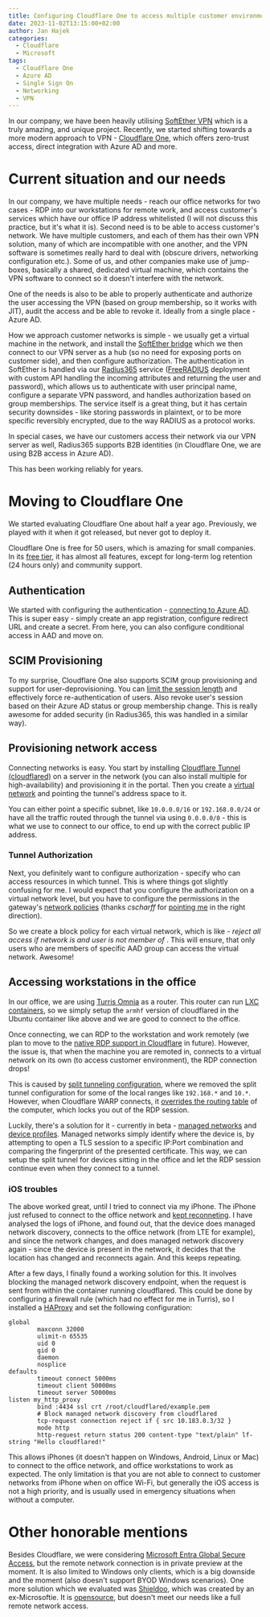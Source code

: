 ```yaml
---
title: Configuring Cloudflare One to access multiple customer environments
date: 2023-11-02T13:15:00+02:00
author: Jan Hajek
categories:
  - Cloudflare
  - Microsoft
tags:
  - Cloudflare One
  - Azure AD
  - Single Sign On
  - Networking
  - VPN
---
```


In our company, we have been heavily utilising [SoftEther VPN](https://www.softether.org/) which is a truly amazing, and unique project. Recently, we started shifting towards a more modern approach to VPN - [Cloudflare One](https://www.softether.org/), which offers zero-trust access, direct integration with Azure AD and more.

<!--more-->

# Current situation and our needs
In our company, we have multiple needs - reach our office networks for two cases - RDP into our workstations for remote work, and access customer's services which have our office IP address whitelisted (I will not discuss this practice, but it's what it is). Second need is to be able to access customer's network. We have multiple customers, and each of them has their own VPN solution, many of which are incompatible with one another, and the VPN software is sometimes really hard to deal with (obscure drivers, networking configuration etc.). Some of us, and other companies make use of jump-boxes, basically a shared, dedicated virtual machine, which contains the VPN software to connect so it doesn't interfere with the network.

One of the needs is also to be able to properly authenticate and authorize the user accessing the VPN (based on group membership, so it works with JIT), audit the access and be able to revoke it. Ideally from a single place - Azure AD.

How we approach customer networks is simple - we usually get a virtual machine in the network, and install the [SoftEther bridge](https://www.softether.org/4-docs/1-manual/5._SoftEther_VPN_Bridge_Manual) which we then connect to our VPN server as a hub (so no need for exposing ports on customer side), and then configure authorization. The authentication in SoftEther is handled via our [Radius365](https://radius365.edulog.in) service ([FreeRADIUS](https://freeradius.org/) deployment with custom API handling the incoming attributes and returning the user and password), which allows us to authenticate with user principal name, configure a separate VPN password, and handles authorization based on group memberships. The service itself is a great thing, but it has certain security downsides - like storing passwords in plaintext, or to be more specific reversibly encrypted, due to the way RADIUS as a protocol works.

In special cases, we have our customers access their network via our VPN server as well, Radius365 supports B2B identities (in Cloudflare One, we are using B2B access in Azure AD).

This has been working reliably for years.

# Moving to Cloudflare One
We started evaluating Cloudflare One about half a year ago. Previously, we played with it when it got released, but never got to deploy it.

Cloudflare One is free for 50 users, which is amazing for small companies. In its [free tier](https://www.cloudflare.com/plans/zero-trust-services/), it has almost all features, except for long-term log retention (24 hours only) and community support.

## Authentication
We started with configuring the authentication - [connecting to Azure AD](https://developers.cloudflare.com/cloudflare-one/identity/idp-integration/azuread). This is super easy - simply create an app registration, configure redirect URL and create a secret. From here, you can also configure conditional access in AAD and move on.

## SCIM Provisioning
To my surprise, Cloudflare One also supports SCIM group provisioning and support for user-deprovisioning. You can [limit the session length](https://developers.cloudflare.com/cloudflare-one/connections/connect-devices/warp/configure-warp/warp-sessions/#configure-session-timeout) and effectively force re-authentication of users. Also revoke user's session based on their Azure AD status or group membership change. This is really awesome for added security (in Radius365, this was handled in a similar way).

## Provisioning network access
Connecting networks is easy. You start by installing [Cloudflare Tunnel (cloudflared)](https://developers.cloudflare.com/cloudflare-one/connections/connect-networks/) on a server in the network (you can also install multiple for high-availability) and provisioning it in the portal. Then you create a [virtual network](https://developers.cloudflare.com/cloudflare-one/connections/connect-networks/private-net/cloudflared/tunnel-virtual-networks/) and pointing the tunnel's address space to it.

You can either point a specific subnet, like `10.0.0.0/16` or `192.168.0.0/24` or have all the traffic routed through the tunnel via using `0.0.0.0/0` - this is what we use to connect to our office, to end up with the correct public IP address.

### Tunnel Authorization
Next, you definitely want to configure authorization - specify who can access resources in which tunnel. This is where things got slightly confusing for me. I would expect that you configure the authorization on a virtual network level, but you have to configure the permissions in the gateway's [network policies](https://developers.cloudflare.com/cloudflare-one/policies/gateway/network-policies/) (thanks _cscharff_ for [pointing me](https://community.cloudflare.com/t/virtual-network-permissions/574755) in the right direction).

So we create a block policy for each virtual network, which is like - _reject all access if network is <our virtual network> and user is not member of <aad group id>_. This will ensure, that only users who are members of specific AAD group can access the virtual network. Awesome!

## Accessing workstations in the office
In our office, we are using [Turris Omnia](https://www.turris.com/en/omnia/overview/) as a router. This router can run [LXC containers](https://wiki.turris.cz/en/howto/lxc), so we simply setup the `armhf` version of cloudflared in the Ubuntu container like above and we are good to connect to the office.

Once connecting, we can RDP to the workstation and work remotely (we plan to move to the [native RDP support in Cloudflare](https://blog.cloudflare.com/cloudflare-access-now-supports-rdp/) in future). However, the issue is, that when the machine you are remoted in, connects to a virtual network on its own (to access customer environment), the RDP connection drops!

This is caused by [split tunneling configuration](https://developers.cloudflare.com/cloudflare-one/connections/connect-devices/warp/configure-warp/route-traffic/split-tunnels/), where we removed the split tunnel configuration for some of the local ranges like `192.168.*` and `10.*`. However, when Cloudflare WARP connects, it [overrides the routing table](https://superuser.com/questions/1704256/vpn-traffic-routing-and-rdp) of the computer, which locks you out of the RDP session.

Luckily, there's a solution for it - currently in beta - [managed networks](https://developers.cloudflare.com/cloudflare-one/connections/connect-devices/warp/configure-warp/managed-networks/) and [device profiles](https://developers.cloudflare.com/cloudflare-one/connections/connect-devices/warp/configure-warp/device-profiles/). Managed networks simply identify where the device is, by attempting to open a TLS session to a specific IP:Port combination and comparing the fingerprint of the presented certificate. This way, we can setup the split tunnel for devices sitting in the office and let the RDP session continue even when they connect to a tunnel.

### iOS troubles
The above worked great, until I tried to connect via my iPhone. The iPhone just refused to connect to the office network and [kept reconneting](https://community.cloudflare.com/t/iphone-keeps-reconnecting-and-is-unable-to-connect/575168). I have analysed the logs of iPhone, and found out, that the device does managed network discovery, connects to the office network (from LTE for example), and since the network changes, and does managed network discovery again - since the device is present in the network, it decides that the location has changed and reconnects again. And this keeps repeating.

After a few days, I finally found a working solution for this. It involves blocking the managed network discovery endpoint, when the request is sent from within the container running cloudflared. This could be done by configuring a firewall rule (which had no effect for me in Turris), so I installed a [HAProxy](https://www.haproxy.org/) and set the following configuration:

```
global
        maxconn 32000
        ulimit-n 65535
        uid 0
        gid 0
        daemon
        nosplice
defaults
        timeout connect 5000ms
        timeout client 50000ms
        timeout server 50000ms
listen my_http_proxy
        bind :4434 ssl crt /root/cloudflared/example.pem
        # Block managed network discovery from cloudflared
        tcp-request connection reject if { src 10.183.0.3/32 }
        mode http
        http-request return status 200 content-type "text/plain" lf-string "Hello cloudflared!"
```

This allows iPhones (it doesn't happen on Windows, Android, Linux or Mac) to connect to the office network, and office workstations to work as expected. The only limitation is that you are not able to connect to customer networks from iPhone when on office Wi-Fi, but generally the iOS access is not a high priority, and is usually used in emergency situations when without a computer.

# Other honorable mentions
Besides Cloudflare, we were considering [Microsoft Entra Global Secure Access](https://learn.microsoft.com/en-us/entra/global-secure-access/overview-what-is-global-secure-access), but the remote network connection is in private preview at the moment. It is also limited to Windows only clients, which is a big downside and the moment (also doesn't support BYOD Windows scenarios). One more solution which we evaluated was [Shieldoo](https://www.shieldoo.io/), which was created by an ex-Microsoftie. It is [opensource](https://github.com/shieldoo), but doesn't meet our needs like a full remote network access.